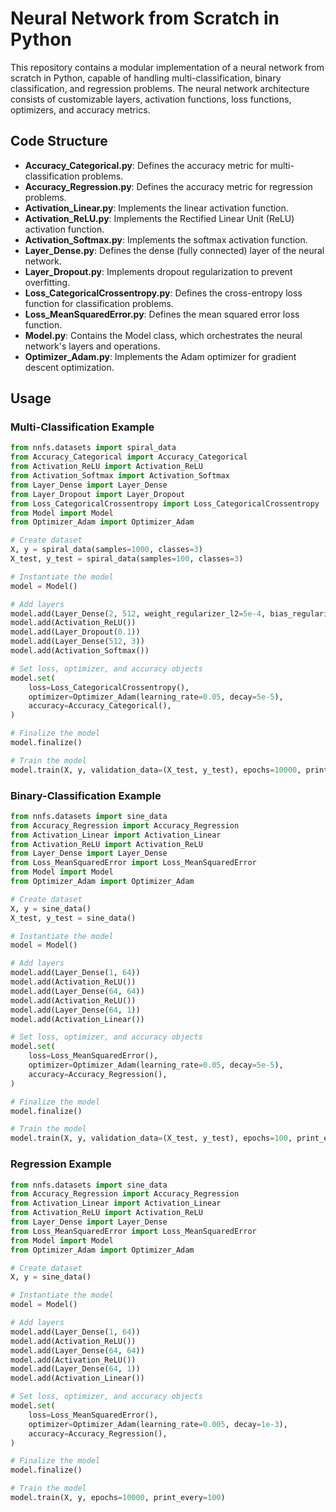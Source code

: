 # Neural Network from Scratch in Python

This repository contains a modular implementation of a neural network from scratch in Python, capable of handling multi-classification, binary classification, and regression problems. The neural network architecture consists of customizable layers, activation functions, loss functions, optimizers, and accuracy metrics.

## Code Structure

- **Accuracy_Categorical.py**: Defines the accuracy metric for multi-classification problems.
- **Accuracy_Regression.py**: Defines the accuracy metric for regression problems.
- **Activation_Linear.py**: Implements the linear activation function.
- **Activation_ReLU.py**: Implements the Rectified Linear Unit (ReLU) activation function.
- **Activation_Softmax.py**: Implements the softmax activation function.
- **Layer_Dense.py**: Defines the dense (fully connected) layer of the neural network.
- **Layer_Dropout.py**: Implements dropout regularization to prevent overfitting.
- **Loss_CategoricalCrossentropy.py**: Defines the cross-entropy loss function for classification problems.
- **Loss_MeanSquaredError.py**: Defines the mean squared error loss function.
- **Model.py**: Contains the Model class, which orchestrates the neural network's layers and operations.
- **Optimizer_Adam.py**: Implements the Adam optimizer for gradient descent optimization.

## Usage

### Multi-Classification Example

```python
from nnfs.datasets import spiral_data
from Accuracy_Categorical import Accuracy_Categorical
from Activation_ReLU import Activation_ReLU
from Activation_Softmax import Activation_Softmax
from Layer_Dense import Layer_Dense
from Layer_Dropout import Layer_Dropout
from Loss_CategoricalCrossentropy import Loss_CategoricalCrossentropy
from Model import Model
from Optimizer_Adam import Optimizer_Adam

# Create dataset
X, y = spiral_data(samples=1000, classes=3)
X_test, y_test = spiral_data(samples=100, classes=3)

# Instantiate the model
model = Model()

# Add layers
model.add(Layer_Dense(2, 512, weight_regularizer_l2=5e-4, bias_regularizer_l2=5e-4))
model.add(Activation_ReLU())
model.add(Layer_Dropout(0.1))
model.add(Layer_Dense(512, 3))
model.add(Activation_Softmax())

# Set loss, optimizer, and accuracy objects
model.set(
    loss=Loss_CategoricalCrossentropy(),
    optimizer=Optimizer_Adam(learning_rate=0.05, decay=5e-5),
    accuracy=Accuracy_Categorical(),
)

# Finalize the model
model.finalize()

# Train the model
model.train(X, y, validation_data=(X_test, y_test), epochs=10000, print_every=100)
```

### Binary-Classification Example

```python
from nnfs.datasets import sine_data
from Accuracy_Regression import Accuracy_Regression
from Activation_Linear import Activation_Linear
from Activation_ReLU import Activation_ReLU
from Layer_Dense import Layer_Dense
from Loss_MeanSquaredError import Loss_MeanSquaredError
from Model import Model
from Optimizer_Adam import Optimizer_Adam

# Create dataset
X, y = sine_data()
X_test, y_test = sine_data()

# Instantiate the model
model = Model()

# Add layers
model.add(Layer_Dense(1, 64))
model.add(Activation_ReLU())
model.add(Layer_Dense(64, 64))
model.add(Activation_ReLU())
model.add(Layer_Dense(64, 1))
model.add(Activation_Linear())

# Set loss, optimizer, and accuracy objects
model.set(
    loss=Loss_MeanSquaredError(),
    optimizer=Optimizer_Adam(learning_rate=0.05, decay=5e-5),
    accuracy=Accuracy_Regression(),
)

# Finalize the model
model.finalize()

# Train the model
model.train(X, y, validation_data=(X_test, y_test), epochs=100, print_every=100)
```

### Regression Example

```python
from nnfs.datasets import sine_data
from Accuracy_Regression import Accuracy_Regression
from Activation_Linear import Activation_Linear
from Activation_ReLU import Activation_ReLU
from Layer_Dense import Layer_Dense
from Loss_MeanSquaredError import Loss_MeanSquaredError
from Model import Model
from Optimizer_Adam import Optimizer_Adam

# Create dataset
X, y = sine_data()

# Instantiate the model
model = Model()

# Add layers
model.add(Layer_Dense(1, 64))
model.add(Activation_ReLU())
model.add(Layer_Dense(64, 64))
model.add(Activation_ReLU())
model.add(Layer_Dense(64, 1))
model.add(Activation_Linear())

# Set loss, optimizer, and accuracy objects
model.set(
    loss=Loss_MeanSquaredError(),
    optimizer=Optimizer_Adam(learning_rate=0.005, decay=1e-3),
    accuracy=Accuracy_Regression(),
)

# Finalize the model
model.finalize()

# Train the model
model.train(X, y, epochs=10000, print_every=100)
```



